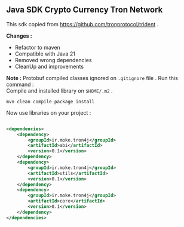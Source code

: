 ## Java SDK Crypto Currency Tron Network

This sdk copied from https://github.com/tronprotocol/trident .

**Changes :**

* Refactor to maven
* Compatible with Java 21
* Removed wrong dependencies
* CleanUp and improvements

**Note :** Protobuf compiled classes ignored on `.gitignore` file .
Run this command :   
Compile and installed library on `$HOME/.m2` .

```shell
mvn clean compile package install
```

Now use libraries on your project :

```xml

<dependencies>
    <dependency>
        <groupId>ir.moke.tron4j</groupId>
        <artifactId>abi</artifactId>
        <version>0.1</version>
    </dependency>
    <dependency>
        <groupId>ir.moke.tron4j</groupId>
        <artifactId>utils</artifactId>
        <version>0.1</version>
    </dependency>
    <dependency>
        <groupId>ir.moke.tron4j</groupId>
        <artifactId>core</artifactId>
        <version>0.1</version>
    </dependency>
</dependencies>
```
